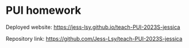 # PUI homework

Deployed website: https://jess-lsy.github.io/teach-PUI-2023S-jessica

Repository link: https://github.com/Jess-Lsy/teach-PUI-2023S-jessica
